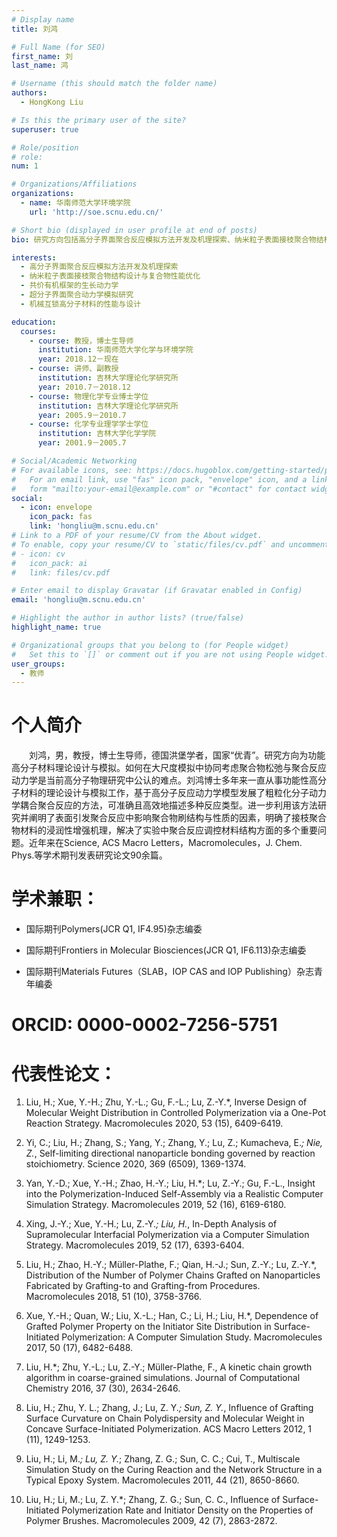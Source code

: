 ```yaml
---
# Display name
title: 刘鸿

# Full Name (for SEO)
first_name: 刘
last_name: 鸿

# Username (this should match the folder name)
authors:
  - HongKong Liu

# Is this the primary user of the site?
superuser: true

# Role/position
# role: 
num: 1

# Organizations/Affiliations
organizations:
  - name: 华南师范大学环境学院
    url: 'http://soe.scnu.edu.cn/'

# Short bio (displayed in user profile at end of posts)
bio: 研究方向包括高分子界面聚合反应模拟方法开发及机理探索、纳米粒子表面接枝聚合物结构设计与复合物性能优化、聚合诱导自组装结构及形成机制等。

interests:
  - 高分子界面聚合反应模拟方法开发及机理探索
  - 纳米粒子表面接枝聚合物结构设计与复合物性能优化
  - 共价有机框架的生长动力学
  - 超分子界面聚合动力学模拟研究
  - 机械互锁高分子材料的性能与设计

education:
  courses:
    - course: 教授，博士生导师
      institution: 华南师范大学化学与环境学院
      year: 2018.12－现在
    - course: 讲师、副教授
      institution: 吉林大学理论化学研究所
      year: 2010.7－2018.12
    - course: 物理化学专业博士学位
      institution: 吉林大学理论化学研究所
      year: 2005.9－2010.7
    - course: 化学专业理学学士学位
      institution: 吉林大学化学学院
      year: 2001.9－2005.7

# Social/Academic Networking
# For available icons, see: https://docs.hugoblox.com/getting-started/page-builder/#icons
#   For an email link, use "fas" icon pack, "envelope" icon, and a link in the
#   form "mailto:your-email@example.com" or "#contact" for contact widget.
social:
  - icon: envelope
    icon_pack: fas
    link: 'hongliu@m.scnu.edu.cn'
# Link to a PDF of your resume/CV from the About widget.
# To enable, copy your resume/CV to `static/files/cv.pdf` and uncomment the lines below.
# - icon: cv
#   icon_pack: ai
#   link: files/cv.pdf

# Enter email to display Gravatar (if Gravatar enabled in Config)
email: 'hongliu@m.scnu.edu.cn'

# Highlight the author in author lists? (true/false)
highlight_name: true

# Organizational groups that you belong to (for People widget)
#   Set this to `[]` or comment out if you are not using People widget.
user_groups:
  - 教师
---
```

# 个人简介
&emsp;&emsp;刘鸿，男，教授，博士生导师，德国洪堡学者，国家“优青”。研究方向为功能高分子材料理论设计与模拟。如何在大尺度模拟中协同考虑聚合物松弛与聚合反应动力学是当前高分子物理研究中公认的难点。刘鸿博士多年来一直从事功能性高分子材料的理论设计与模拟工作，基于高分子反应动力学模型发展了粗粒化分子动力学耦合聚合反应的方法，可准确且高效地描述多种反应类型。进一步利用该方法研究并阐明了表面引发聚合反应中影响聚合物刷结构与性质的因素，明确了接枝聚合物材料的浸润性增强机理，解决了实验中聚合反应调控材料结构方面的多个重要问题。近年来在Science, ACS Macro Letters，Macromolecules，J. Chem. Phys.等学术期刊发表研究论文90余篇。

# 学术兼职：

  - 国际期刊Polymers(JCR Q1, IF4.95)杂志编委

  - 国际期刊Frontiers in Molecular Biosciences(JCR Q1, IF6.113)杂志编委

  - 国际期刊Materials Futures（SLAB，IOP CAS and IOP Publishing）杂志青年编委

# ORCID: 0000-0002-7256-5751

# 代表性论文：


1. Liu, H.; Xue, Y.-H.; Zhu, Y.-L.; Gu, F.-L.; Lu, Z.-Y.*, Inverse Design of Molecular Weight Distribution in Controlled Polymerization via a One-Pot Reaction Strategy. Macromolecules 2020, 53 (15), 6409-6419.

2. Yi, C.; Liu, H.; Zhang, S.; Yang, Y.; Zhang, Y.; Lu, Z.; Kumacheva, E.*; Nie, Z.*, Self-limiting directional nanoparticle bonding governed by reaction stoichiometry. Science 2020, 369 (6509), 1369-1374.

3. Yan, Y.-D.; Xue, Y.-H.; Zhao, H.-Y.; Liu, H.*; Lu, Z.-Y.; Gu, F.-L., Insight into the Polymerization-Induced Self-Assembly via a Realistic Computer Simulation Strategy. Macromolecules 2019, 52 (16), 6169-6180.

4. Xing, J.-Y.; Xue, Y.-H.; Lu, Z.-Y.*; Liu, H.*, In-Depth Analysis of Supramolecular Interfacial Polymerization via a Computer Simulation Strategy. Macromolecules 2019, 52 (17), 6393-6404.

5. Liu, H.; Zhao, H.-Y.; Müller-Plathe, F.; Qian, H.-J.; Sun, Z.-Y.; Lu, Z.-Y.*, Distribution of the Number of Polymer Chains Grafted on Nanoparticles Fabricated by Grafting-to and Grafting-from Procedures. Macromolecules 2018, 51 (10), 3758-3766.

6. Xue, Y.-H.; Quan, W.; Liu, X.-L.; Han, C.; Li, H.; Liu, H.*, Dependence of Grafted Polymer Property on the Initiator Site Distribution in Surface-Initiated Polymerization: A Computer Simulation Study. Macromolecules 2017, 50 (17), 6482-6488.

7. Liu, H.*; Zhu, Y.-L.; Lu, Z.-Y.; Müller-Plathe, F., A kinetic chain growth algorithm in coarse-grained simulations. Journal of Computational Chemistry 2016, 37 (30), 2634-2646.

8. Liu, H.; Zhu, Y. L.; Zhang, J.; Lu, Z. Y.*; Sun, Z. Y.*, Influence of Grafting Surface Curvature on Chain Polydispersity and Molecular Weight in Concave Surface-Initiated Polymerization. ACS Macro Letters 2012, 1 (11), 1249-1253.

9. Liu, H.; Li, M.*; Lu, Z. Y.*; Zhang, Z. G.; Sun, C. C.; Cui, T., Multiscale Simulation Study on the Curing Reaction and the Network Structure in a Typical Epoxy System. Macromolecules 2011, 44 (21), 8650-8660.

10. Liu, H.; Li, M.; Lu, Z. Y.*; Zhang, Z. G.; Sun, C. C., Influence of Surface-Initiated Polymerization Rate and Initiator Density on the Properties of Polymer Brushes. Macromolecules 2009, 42 (7), 2863-2872.
